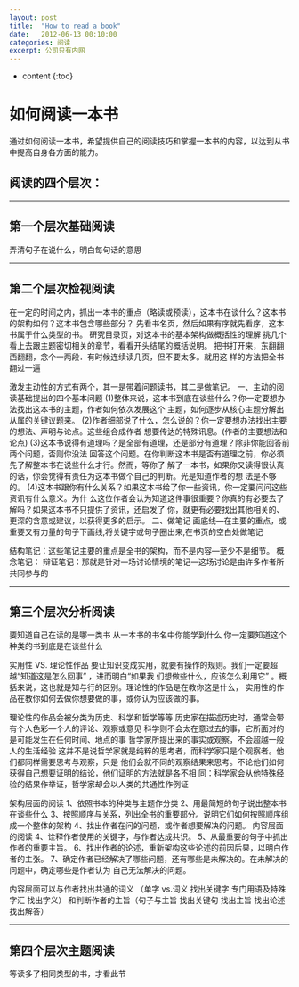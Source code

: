 ```yaml
---
layout: post
title:  "How to read a book"
date:   2012-06-13 00:10:00
categories: 阅读
excerpt: 公司只有内网
---
```

  
* content
{:toc}

如何阅读一本书
====

通过如何阅读一本书，希望提供自己的阅读技巧和掌握一本书的内容，以达到从书中提高自身各方面的能力。

## 阅读的四个层次：

---

## 第一个层次基础阅读  

弄清句子在说什么，明白每句话的意思

---

## 第二个层次检视阅读 


  在一定的时间之内，抓出一本书的重点（略读或预读），这本书在谈什么？这本书的架构如何？这本书包含哪些部分？ 
  先看书名页，然后如果有序就先看序，这本书属于什么类型的书。
  研究目录页，对这本书的基本架构做概括性的理解
  挑几个看上去跟主题密切相关的章节，看看开头结尾的概括说明。
  把书打开来，东翻翻西翻翻，念个一两段．有时候连续读几页，但不要太多。就用这
  样的方法把全书翻过一遍

  激发主动性的方式有两个，其一是带着问题读书，其二是做笔记。
  一、主动的阅读基础提出的四个基本问题
  (1)整体来说，这本书到底在谈些什么？你一定要想办法找出这本书的主题，作者如何依次发展这个
主题，如何逐步从核心主题分解出从属的关键议题来。
  (2)作者细部说了什么，怎么说的？你一定要想办法找出主要的想法、声明与论点。这些组合成作者
想要传达的特殊讯息。(作者的主要想法和论点)
  (3)这本书说得有道理吗？是全部有道理，还是部分有道理？除非你能回答前两个问题，否则你没法
回答这个问题。在你判断这本书是否有道理之前，你必须先了解整本书在说些什么才行。然而，等你了
解了一本书，如果你又读得很认真的话，你会觉得有责任为这本书做个自己的判断。光是知道作者的想
法是不够的。
  (4)这本书跟你有什么关系？如果这本书给了你一些资讯，你一定要问问这些资讯有什么意义。为什
么这位作者会认为知道这件事很重要？你真的有必要去了解吗？如果这本书不只提供了资讯，还启发了
你，就更有必要找出其他相关的、更深的含意或建议，以获得更多的启示。
  二、做笔记
  画底线—在主要的重点，或重要又有力量的句子下画线,将关键字或句子圈出来,在书页的空白处做笔记

  结构笔记：这些笔记主要的重点是全书的架构，而不是内容—至少不是细节。
  概念笔记：
  辩证笔记：那就是针对一场讨论情境的笔记一这场讨论是由许多作者所共同参与的

---

## 第三个层次分析阅读

  要知道自己在读的是哪一类书
  从一本书的书名中你能学到什么
  你一定要知道这个种类的书到底是在谈些什么

  实用性 VS. 理论性作品
  要让知识变成实用，就要有操作的规则。我们一定要超越“知道这是怎么回事” ，进而明白“如果我
们想做些什么，应该怎么利用它” 。概括来说，这也就是知与行的区别。理论性的作品是在教你这是什么，
实用性的作品在教你如何去做你想要做的事，或你认为应该做的事。

  理论性的作品会被分类为历史、科学和哲学等等
  历史家在描述历史时，通常会带有个人色彩—个人的评论、观察或意见
  科学则不会太在意过去的事，它所面对的是可能发生在任何时间、地点的事
  哲学家所提出来的事实或观察，不会超越一般人的生活经验
  这并不是说哲学家就是纯粹的思考者，而科学家只是个观察者。他们都同样需要思考与观察，只是
他们会就不同的观察结果来思考。不论他们如何获得自己想要证明的结论，他们证明的方法就是各不相
同：科学家会从他特殊经验的结果作举证，哲学家却会以人类的共通性作例证

  架构层面的阅读
  1、依照书本的种类与主题作分类
  2、用最简短的句子说出整本书在谈些什么
  3、按照顺序与关系，列出全书的重要部分。说明它们如何按照顺序组成一个整体的架构
  4、找出作者在问的问题，或作者想要解决的问题。
  内容层面的阅读
  4、诠释作者使用的关键字，与作者达成共识。
  5、从最重要的句子中抓出作者的重要主旨。
  6、找出作者的论述，重新架构这些论述的前因后果，以明白作者的主张。
  7、确定作者已经解决了哪些问题，还有哪些是未解决的。在未解决的问题中，确定哪些是作者认为
自己无法解决的问题。

  内容层面可以与作者找出共通的词义 （单字 vs.词义 找出关键字 专门用语及特殊字汇 找出字义）
  和判断作者的主旨（句子与主旨 找出关键句 找出主旨 找出论述 找出解答）

---

## 第四个层次主题阅读

  等读多了相同类型的书，才看此节

